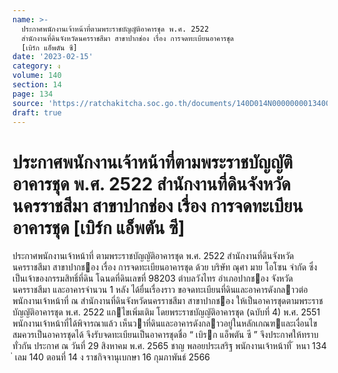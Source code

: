 ```yaml
---
name: >-
  ประกาศพนักงานเจ้าหน้าที่ตามพระราชบัญญัติอาคารชุด พ.ศ. 2522
  สำนักงานที่ดินจังหวัดนครราชสีมา สาขาปากช่อง เรื่อง การจดทะเบียนอาคารชุด
  [เบิร์ก แอ็พตัน ซี]
date: '2023-02-15'
category: ง
volume: 140
section: 14
page: 134
source: 'https://ratchakitcha.soc.go.th/documents/140D014N0000000013400.pdf'
draft: true
---
```


# ประกาศพนักงานเจ้าหน้าที่ตามพระราชบัญญัติอาคารชุด พ.ศ. 2522 สำนักงานที่ดินจังหวัดนครราชสีมา สาขาปากช่อง เรื่อง การจดทะเบียนอาคารชุด [เบิร์ก แอ็พตัน ซี]

ประกาศพนักงานเจ้าหน้าที่ ตามพระราชบัญญัติอาคารชุด พ.ศ. 2522 สํานักงานที่ดินจังหวัดนครราชสีมา สาขาปากชอง เรื่อง การจดทะเบียนอาคารชุด ด้วย บริษัท ณุศา มาย โอโซน จํากัด ซึ่งเป็นเจ้าของกรรมสิทธิ์ที่ดิน โฉนดที่ดินเลขที่ 98203 ตําบลวังไทร อําเภอปากชอง จังหวัดนครราชสีมา และอาคารจํานวน 1 หลัง ได้ยื่นเรื่องราว ขอจดทะเบียนที่ดินและอาคารดังกลาวต่อพนักงานเจ้าหน้าที่ ณ สํานักงานที่ดินจังหวัดนครราชสีมา สาขาปากชอง ให้เป็นอาคารชุดตามพระราชบัญญัติอาคารชุด พ.ศ. 2522 แกไขเพิ่มเติม โดยพระราชบัญญัติอาคารชุด (ฉบับที่ 4) พ.ศ. 2551 พนักงานเจ้าหน้าที่ได้พิจารณาแล้ว เห็นวาที่ดินและอาคารดังกลาวอยู่ในหลักเกณฑและเงื่อนไข สมควรเป็นอาคารชุดได้ จึงรับจดทะเบียนเป็นอาคารชุดชื่อ “ เบิรก แอ็พตัน ซี ” จึงประกาศให้ทราบทั่วกัน ประกาศ ณ วันที่ 29 สิงหาคม พ.ศ. 2565 ชาญ พลอยประเสริฐ พนักงานเจ้าหน้าที่ ้ หนา 134 ่ เลม 140 ตอนที่ 14 ง ราชกิจจานุเบกษา 16 กุมภาพันธ์ 2566
